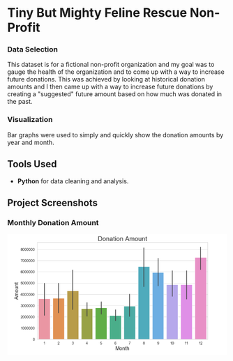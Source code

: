 # Tiny But Mighty Feline Rescue Non-Profit

### Data Selection
This dataset is for a fictional non-profit organization and my goal was to gauge the health of the organization and to come up with a way to increase future donations.  This was achieved by looking at historical donation amounts and I then came up with a way to increase future donations by  creating a "suggested" future amount based on how much was donated in the past.

### Visualization
Bar graphs were used to simply and quickly show the donation amounts by year and month.

## Tools Used
* **Python** for data cleaning and analysis.

## Project Screenshots

### Monthly Donation Amount
![Alt text](readmeimg/donation_amount.PNG "Monthly Donation Amount")


